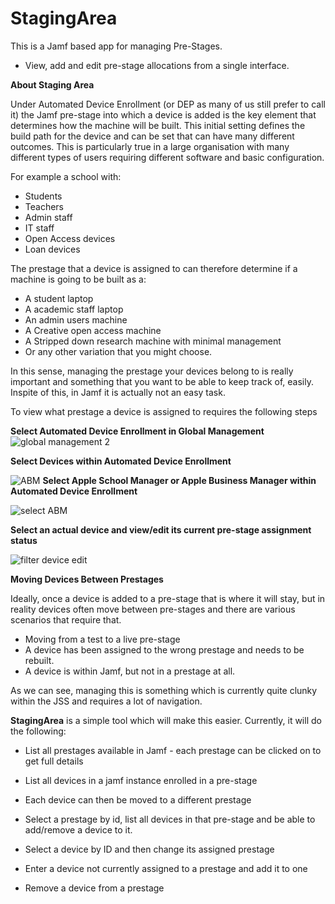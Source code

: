 # StagingArea
 This is a Jamf based app for managing Pre-Stages. 
 
 * View, add and edit pre-stage allocations from a single interface.


**About Staging Area**

Under Automated Device Enrollment (or DEP as many of us still prefer to call it) the Jamf pre-stage into which a device is added is the key element that determines how the machine will be built.
This initial setting defines the build path for the device and can be set that can have many different outcomes. This is particularly true in  a large organisation with many different types of users requiring different software and basic configuration.

For example a school with:

* Students
* Teachers
* Admin staff
* IT staff
* Open Access devices
* Loan devices

The prestage that a device is assigned to can therefore determine if a machine is going to be built as a: 

* A student laptop 
* A academic staff laptop
* An admin users machine
* A Creative open access machine
* A Stripped down research machine with minimal management
* Or any other variation that you might choose.

In this sense, managing the prestage your devices belong to is really important and something that you want to be able to keep track of, easily. Inspite of this, in Jamf it is actually not an easy task.

To view what prestage a device is assigned to requires the following steps

**Select Automated Device Enrollment in Global Management**
![global management 2](https://github.com/user-attachments/assets/1eba8850-0617-4bd1-bead-16cf5f8e7db9)


**Select Devices within Automated Device Enrollment**

![ABM](https://github.com/user-attachments/assets/e221ce85-f783-496c-a3af-c4afa005fc1f)
**Select Apple School Manager or Apple Business Manager within Automated Device Enrollment**

![select ABM](https://github.com/user-attachments/assets/b2c7a80b-c88f-4785-ae8d-c2e90ecde876)


**Select an actual device and view/edit its current pre-stage assignment status**

![filter device edit](https://github.com/user-attachments/assets/ec68a133-401e-4d6b-a195-e7045cfc0c22)

**Moving Devices Between Prestages**

Ideally, once a device is added to a pre-stage that is where it will stay, but in reality devices often move between pre-stages and there are various scenarios that require that.

* Moving from a test to a live pre-stage
* A device has been assigned to the wrong prestage and needs to be rebuilt. 
* A device is within Jamf, but not in a prestage at all. 

As we can see, managing this is something which is currently quite clunky within the JSS and requires a lot of navigation.


**StagingArea** is a simple tool which will make this easier. Currently, it will do the following:

* List all prestages available in Jamf - each prestage can be clicked on to get full details

* List all devices in a jamf instance enrolled in a pre-stage
* Each device can then be moved to a different prestage
* Select a prestage by id, list all devices in that pre-stage and be able to add/remove a device to it.
* Select a device by ID and then change its assigned prestage
* Enter a device not currently assigned to a prestage and add it to one
* Remove a device from a prestage
